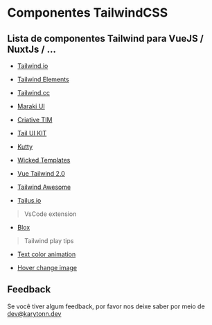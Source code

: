 
# Componentes TailwindCSS 

## Lista de componentes Tailwind para VueJS / NuxtJs / ...


- [Tailwind.io](https://kitwind.io/products/kometa/components)

- [Tailwind Elements](https://tailwind-elements.com/quick-start/)

- [Tailwind.cc](https://tailblocks.cc/)

- [Maraki UI](https://merakiui.com/#main)

- [Criative TIM](https://www.creative-tim.com/learning-lab/tailwind-starter-kit/presentation)

- [Tail UI KIT](https://www.tailwind-kit.com/components#pagesection)

- [Kutty](https://kutty.netlify.app/components/)

- [Wicked Templates](https://blocks.wickedtemplates.com/)

- [Vue Tailwind 2.0](https://www.vue-tailwind.com/)

- [Tailwind Awesome ](https://www.tailwindawesome.com/)

- [Tailus.io](https://tailus.io/)

> VsCode extension

- [Blox](https://blox-marketing-website.vercel.app/)

> Tailwind play tips

- [Text color animation](https://play.tailwindcss.com/JnNryo1CmL)

- [Hover change image](https://play.tailwindcss.com/rIGvrN1VAU)

## Feedback

Se você tiver algum feedback, por favor nos deixe saber por meio de dev@karytonn.dev


